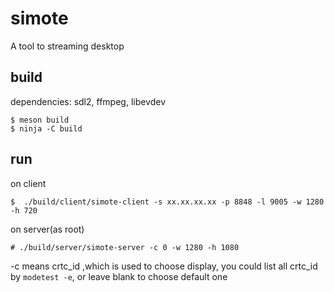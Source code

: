 # simote
A tool to streaming desktop

## build

dependencies: sdl2, ffmpeg, libevdev

```
$ meson build
$ ninja -C build
```

## run

on client

```
$  ./build/client/simote-client -s xx.xx.xx.xx -p 8848 -l 9005 -w 1280 -h 720
```

on server(as root)
```
# ./build/server/simote-server -c 0 -w 1280 -h 1080
```

-c means crtc_id ,which is used to choose display, you could list all crtc_id by `modetest -e`, or leave blank to choose default one

